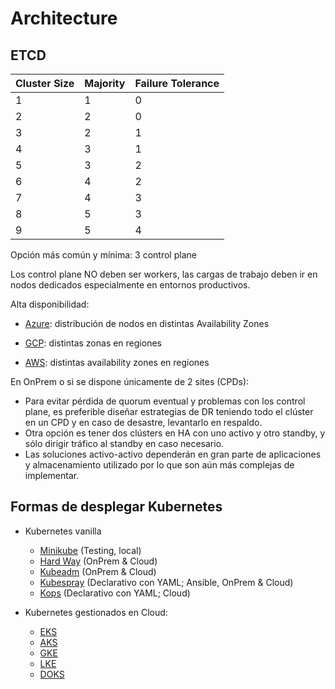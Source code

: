 # Architecture

## ETCD

|Cluster Size|Majority|Failure Tolerance|
|---|---|---|
|1|1|0|
|2|2|0|
|3|2|1|
|4|3|1|
|5|3|2|
|6|4|2|
|7|4|3|
|8|5|3|
|9|5|4|

Opción más común y mínima: 3 control plane

Los control plane NO deben ser workers, las cargas de trabajo deben ir en nodos dedicados especialmente en entornos productivos.

Alta disponibilidad:

* [Azure](https://learn.microsoft.com/en-us/azure/aks/availability-zones): distribución de nodos en distintas Availability Zones


* [GCP](https://cloud.google.com/kubernetes-engine/docs/concepts/regional-clusters): distintas zonas en regiones


* [AWS](https://docs.aws.amazon.com/eks/latest/userguide/disaster-recovery-resiliency.html): distintas availability zones en regiones


En OnPrem o si se dispone únicamente de 2 sites (CPDs):

* Para evitar pérdida de quorum eventual y problemas con los control plane, es preferible diseñar estrategias de DR teniendo todo el clúster en un CPD y en caso de desastre, levantarlo en respaldo. 
* Otra opción es tener dos clústers en HA con uno activo y otro standby, y sólo dirigir tráfico al standby en caso necesario.
* Las soluciones activo-activo dependerán en gran parte de aplicaciones y almacenamiento utilizado por lo que son aún más complejas de implementar.

## Formas de desplegar Kubernetes

* Kubernetes vanilla
  * [Minikube](https://minikube.sigs.k8s.io/docs/) (Testing, local)
  * [Hard Way](https://github.com/kelseyhightower/kubernetes-the-hard-way) (OnPrem & Cloud)
  * [Kubeadm](https://kubernetes.io/docs/reference/setup-tools/kubeadm/) (OnPrem & Cloud)
  * [Kubespray](https://github.com/kubernetes-sigs/kubespray) (Declarativo con YAML; Ansible, OnPrem & Cloud)
  * [Kops](https://kops.sigs.k8s.io/) (Declarativo con YAML; Cloud)

* Kubernetes gestionados en Cloud:
  * [EKS](https://aws.amazon.com/eks/)
  * [AKS](https://azure.microsoft.com/en-us/products/kubernetes-service)
  * [GKE](https://cloud.google.com/kubernetes-engine)
  * [LKE](https://www.linode.com/products/kubernetes/)
  * [DOKS](https://www.digitalocean.com/products/kubernetes)
